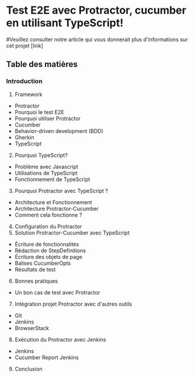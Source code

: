 # Test E2E avec Protractor, cucumber en utilisant TypeScript!

#Veuillez consulter notre article qui vous donnerait plus d'informations sur cet projet [link]

## Table des matières 
### Introduction	
1. Framework	
-  Protractor	
-    Pourquoi le test E2E	
- Pourquoi utiliser Protractor	
- Cucumber	
-   Behavior-driven development (BDD)	
-  Gherkin	
- TypeScript	
2. Pourquoi TypeScript?	
- Problème avec Javascript	
- Utilisations de TypeScript	
- Fonctionnement de TypeScript	
3. Pourquoi Protractor avec TypeScript ?	
- Architecture et Fonctionnement	
- Architecture Protractor-Cucumber	
- Comment cela fonctionne ?	
4. Configuration du Protractor	
5. Solution Protractor-Cucumber avec TypeScript	
- Écriture de fonctionnalités	
- Rédaction de StepDefinitions	
- Écriture des objets de page	
- Balises CucumberOpts	
- Résultats de test	
6. Bonnes pratiques	
- Un bon cas de test avec Protractor	
7. Intégration projet Protractor avec d'autres outils	
- Git	
- Jenkins	
- BrowserStack	
8. Exécution du Protractor avec Jenkins	
- Jenkins	
- Cucumber Report Jenkins	
9. Conclusion	




